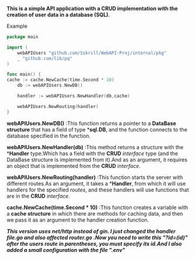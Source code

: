 **This is a simple API application with a CRUD implementation with the creation of user data in a database (SQL).**

Example

```go
package main

import (
	webAPIUsers "github.com/Sskrill/WebAPI-Proj/internal/pkg"
	_ "github.com/lib/pq"
)

func main() {
cache := cache.NewCache(time.Second * 10)
	db := webAPIUsers.NewDB()

	handler := webAPIUsers.NewHandler(db,cache)

	webAPIUsers.NewRouting(handler)
}
```
**webAPIUsers.NewDB()** :This function returns a pointer to a **DataBase structure** that has a field of type ***sql.DB**, and the function connects to the database specified in the function.

**webAPIUsers.NewHandler(db)** :This method returns a structure with the ***Handler** type.Which has a field with the **CRUD** *interface* type (and the DataBase structure is implemented from it).And as an argument, it requires an object that is implemented from the **CRUD** *interface*.

**webAPIUsers.NewRouting(handler)** :This function starts the server with different routes.As an argument, it takes a ***Handler**, from which it will use handlers for the specified *routes*, and these handlers will use functions that are in the **CRUD** *interface*.

**cache.NewCache(time.Second * 10)** :This function creates a variable with a **cache structure** in which there are methods for caching data, and then we pass it as an argument to the handler creation function.

***This version uses net/http instead of gin. I just changed the handler file.go and also affected router.go .Now you need to write this "?id=(id)" after the users route in parentheses, you must specify its id.And I also added a small configuration with the file ".env"***
